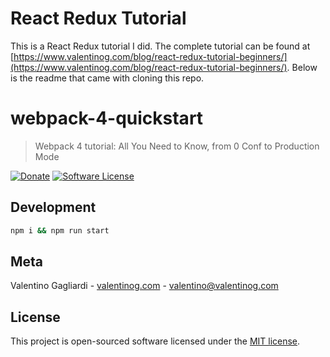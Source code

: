 # React Redux Tutorial

This is a React Redux tutorial I did.
The complete tutorial can be found at [https://www.valentinog.com/blog/react-redux-tutorial-beginners/](https://www.valentinog.com/blog/react-redux-tutorial-beginners/). Below is the readme that came with cloning this repo.

# webpack-4-quickstart

> Webpack 4 tutorial: All You Need to Know, from 0 Conf to Production Mode

[![Donate](https://img.shields.io/badge/donate-patreon-orange.svg)](https://www.patreon.com/valentinogagliardi)
[![Software License](https://img.shields.io/badge/license-MIT-brightgreen.svg?style=flat)](LICENSE)

## Development

```bash
npm i && npm run start
```

## Meta

Valentino Gagliardi - [valentinog.com](https://www.valentinog.com) - valentino@valentinog.com

## License

This project is open-sourced software licensed under the [MIT license](http://opensource.org/licenses/MIT).
